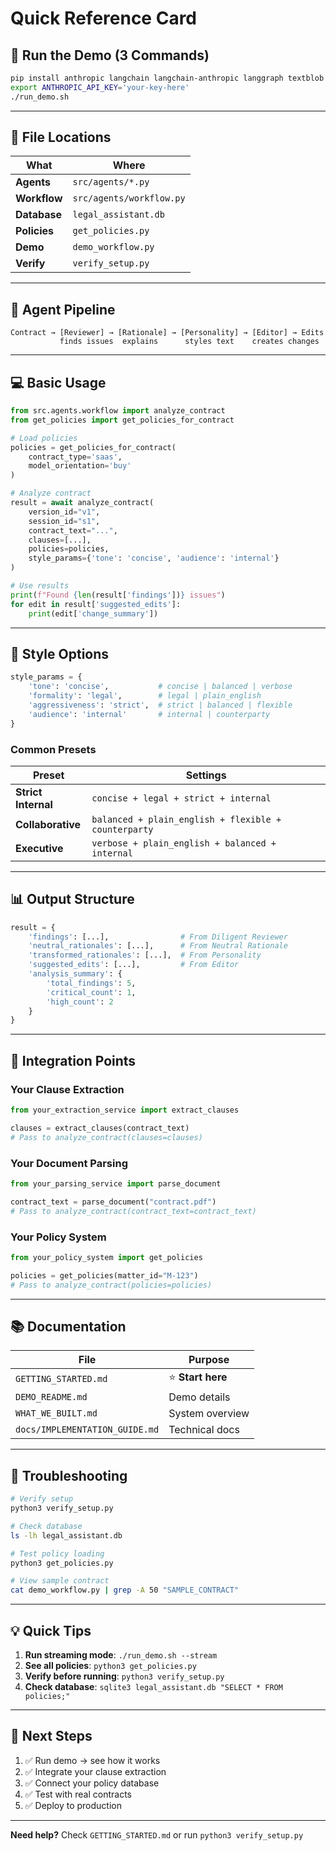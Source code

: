 # Quick Reference Card

## 🚀 Run the Demo (3 Commands)

```bash
pip install anthropic langchain langchain-anthropic langgraph textblob pydantic pydantic-settings
export ANTHROPIC_API_KEY='your-key-here'
./run_demo.sh
```

---

## 📁 File Locations

| What | Where |
|------|-------|
| **Agents** | `src/agents/*.py` |
| **Workflow** | `src/agents/workflow.py` |
| **Database** | `legal_assistant.db` |
| **Policies** | `get_policies.py` |
| **Demo** | `demo_workflow.py` |
| **Verify** | `verify_setup.py` |

---

## 🤖 Agent Pipeline

```
Contract → [Reviewer] → [Rationale] → [Personality] → [Editor] → Edits
           finds issues  explains      styles text    creates changes
```

---

## 💻 Basic Usage

```python
from src.agents.workflow import analyze_contract
from get_policies import get_policies_for_contract

# Load policies
policies = get_policies_for_contract(
    contract_type='saas',
    model_orientation='buy'
)

# Analyze contract
result = await analyze_contract(
    version_id="v1",
    session_id="s1",
    contract_text="...",
    clauses=[...],
    policies=policies,
    style_params={'tone': 'concise', 'audience': 'internal'}
)

# Use results
print(f"Found {len(result['findings'])} issues")
for edit in result['suggested_edits']:
    print(edit['change_summary'])
```

---

## 🎨 Style Options

```python
style_params = {
    'tone': 'concise',           # concise | balanced | verbose
    'formality': 'legal',        # legal | plain_english
    'aggressiveness': 'strict',  # strict | balanced | flexible
    'audience': 'internal'       # internal | counterparty
}
```

### Common Presets

| Preset | Settings |
|--------|----------|
| **Strict Internal** | `concise + legal + strict + internal` |
| **Collaborative** | `balanced + plain_english + flexible + counterparty` |
| **Executive** | `verbose + plain_english + balanced + internal` |

---

## 📊 Output Structure

```python
result = {
    'findings': [...],                # From Diligent Reviewer
    'neutral_rationales': [...],      # From Neutral Rationale
    'transformed_rationales': [...],  # From Personality
    'suggested_edits': [...],         # From Editor
    'analysis_summary': {
        'total_findings': 5,
        'critical_count': 1,
        'high_count': 2
    }
}
```

---

## 🔧 Integration Points

### Your Clause Extraction
```python
from your_extraction_service import extract_clauses

clauses = extract_clauses(contract_text)
# Pass to analyze_contract(clauses=clauses)
```

### Your Document Parsing
```python
from your_parsing_service import parse_document

contract_text = parse_document("contract.pdf")
# Pass to analyze_contract(contract_text=contract_text)
```

### Your Policy System
```python
from your_policy_system import get_policies

policies = get_policies(matter_id="M-123")
# Pass to analyze_contract(policies=policies)
```

---

## 📚 Documentation

| File | Purpose |
|------|---------|
| `GETTING_STARTED.md` | ⭐ **Start here** |
| `DEMO_README.md` | Demo details |
| `WHAT_WE_BUILT.md` | System overview |
| `docs/IMPLEMENTATION_GUIDE.md` | Technical docs |

---

## 🐛 Troubleshooting

```bash
# Verify setup
python3 verify_setup.py

# Check database
ls -lh legal_assistant.db

# Test policy loading
python3 get_policies.py

# View sample contract
cat demo_workflow.py | grep -A 50 "SAMPLE_CONTRACT"
```

---

## 💡 Quick Tips

1. **Run streaming mode**: `./run_demo.sh --stream`
2. **See all policies**: `python3 get_policies.py`
3. **Verify before running**: `python3 verify_setup.py`
4. **Check database**: `sqlite3 legal_assistant.db "SELECT * FROM policies;"`

---

## 🎯 Next Steps

1. ✅ Run demo → see how it works
2. ✅ Integrate your clause extraction
3. ✅ Connect your policy database
4. ✅ Test with real contracts
5. ✅ Deploy to production

---

**Need help?** Check `GETTING_STARTED.md` or run `python3 verify_setup.py`
